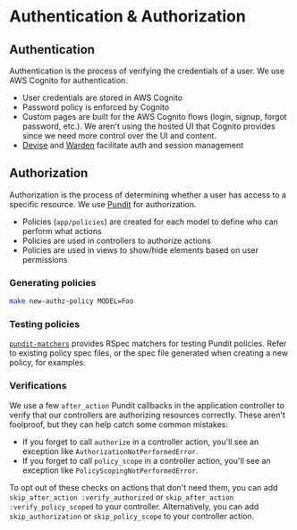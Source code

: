 # Authentication & Authorization

## Authentication

Authentication is the process of verifying the credentials of a user. We use AWS Cognito for authentication.

- User credentials are stored in AWS Cognito
- Password policy is enforced by Cognito
- Custom pages are built for the AWS Cognito flows (login, signup, forgot password, etc.). We aren't using the hosted UI that Cognito provides since we need more control over the UI and content.
- [Devise](https://www.rubydoc.info/github/heartcombo/devise/main) and [Warden](https://github.com/wardencommunity/warden/wiki) facilitate auth and session management

## Authorization

Authorization is the process of determining whether a user has access to a specific resource. We use [Pundit](https://github.com/varvet/pundit) for authorization.

- Policies (`app/policies`) are created for each model to define who can perform what actions
- Policies are used in controllers to authorize actions
- Policies are used in views to show/hide elements based on user permissions

### Generating policies

```sh
make new-authz-policy MODEL=Foo
```

### Testing policies

[`pundit-matchers`](https://github.com/pundit-community/pundit-matchers) provides RSpec matchers for testing Pundit policies. Refer to existing policy spec files, or the spec file generated when creating a new policy, for examples.

### Verifications

We use a few `after_action` Pundit callbacks in the application controller to verify that our controllers are authorizing resources correctly. These aren't foolproof, but they can help catch some common mistakes:

- If you forget to call `authorize` in a controller action, you'll see an exception like `AuthorizationNotPerformedError`.
- If you forget to call `policy_scope` in a controller action, you'll see an exception like `PolicyScopingNotPerformedError`.

To opt out of these checks on actions that don't need them, you can add `skip_after_action :verify_authorized` or `skip_after_action :verify_policy_scoped` to your controller. Alternatively, you can add `skip_authorization` or `skip_policy_scope` to your controller action.
